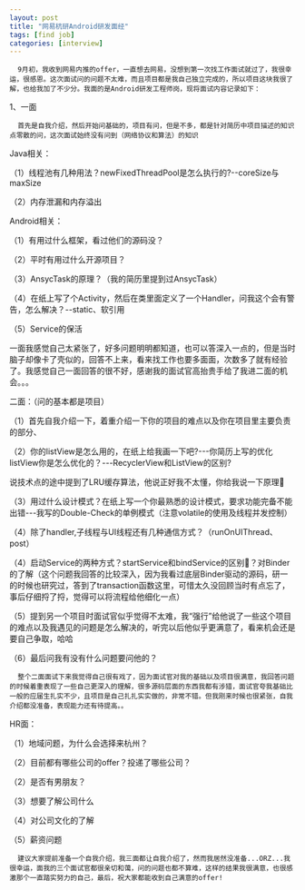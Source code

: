 ```yaml
---
layout: post
title: "网易杭研Android研发面经"
tags: [find job]
categories: [interview]
---
```



      9月初，我收到网易内推的offer，一直想去网易，没想到第一次找工作面试就过了，我很幸运，很感恩。这次面试问的问题不太难，而且项目都是我自己独立完成的，所以项目这块我很了解，也给我加了不少分。我面的是Android研发工程师岗，现将面试内容记录如下：

1、一面

      首先是自我介绍，然后开始问基础的，项目有问，但是不多，都是针对简历中项目描述的知识点零散的问，这次面试始终没有问到（网络协议和算法）的知识

Java相关：

（1）线程池有几种用法？newFixedThreadPool是怎么执行的?--coreSize与maxSize

（2）内存泄漏和内存溢出

Android相关：

（1）有用过什么框架，看过他们的源码没？

（2）平时有用过什么开源项目？

（3）AnsycTask的原理？（我的简历里提到过AnsycTask）

（4）在纸上写了个Activity，然后在类里面定义了一个Handler，问我这个会有警告，怎么解决？--static、软引用

（5）Service的保活

一面我感觉自己太紧张了，好多问题明明都知道，也可以答深入一点的，但是当时脑子却像卡了壳似的，回答不上来，看来找工作也要多面面，次数多了就有经验了。我感觉自己一面回答的很不好，感谢我的面试官高抬贵手给了我进二面的机会。。。

二面：（问的基本都是项目）

（1）首先自我介绍一下，着重介绍一下你的项目的难点以及你在项目里主要负责的部分、

（2）你的listView是怎么用的，在纸上给我画一下吧?---你简历上写的优化listView你是怎么优化的？---RecyclerView和ListView的区别?

说技术点的途中提到了LRU缓存算法，他说正好我不太懂，你给我说一下原理

（3）用过什么设计模式？在纸上写一个你最熟悉的设计模式，要求功能完备不能出错---我写的Double-Check的单例模式（注意volatile的使用及线程并发控制）

（4）除了handler,子线程与UI线程还有几种通信方式？（runOnUIThread、post）

（4）启动Service的两种方式？startService和bindService的区别？对Binder的了解（这个问题我回答的比较深入，因为我看过底层Binder驱动的源码，研一的时候也研究过，答到了transaction函数这里，可惜太久没回顾当时有点忘了，事后仔细捋了捋，觉得可以将流程给他细化一点）

（5）提到另一个项目时面试官似乎觉得不太难，我“强行”给他说了一些这个项目的难点以及我遇见的问题是怎么解决的，听完以后他似乎更满意了，看来机会还是要自己争取，哈哈

（6）最后问我有没有什么问题要问他的？

      整个二面面试下来我觉得自己很有戏了，因为面试官对我的基础以及项目很满意，我回答问题的时候着重表现了一些自己更深入的理解，很多源码层面的东西我都有涉猎，面试官夸我基础比一般的应届生扎实不少，且项目是自己扎扎实实做的，非常不错。但我刚来时候也很紧张，自我介绍都没准备，表现能力还有待提高。。

HR面：

（1）地域问题，为什么会选择来杭州？

（2）目前都有哪些公司的offer？投递了哪些公司？

（2）是否有男朋友？

（3）想要了解公司什么

（4）对公司文化的了解

（5）薪资问题

      建议大家提前准备一个自我介绍，我三面都让自我介绍了，然而我居然没准备...ORZ...我很幸运，面我的三个面试官都很亲切和蔼，问的问题也都不算难，这样的结果我很满意，也很感激那个一直踏实努力的自己，最后，祝大家都能收到自己满意的offer!
